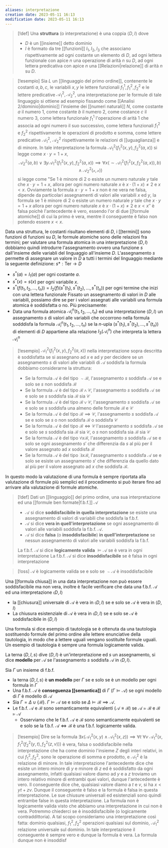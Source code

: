 ```yaml
---
aliases: interpretazione
creation date: 2023-05-11 16:13
modification date: 2023-05-11 16:13
---
```


>[!def]
>Una **struttura** (o interpretazione) è una coppia $\left< D,I \right>$ dove 
>- $D$ è un [[insieme]] detto dominio
>- $I$ è formato da tre [[funzioni]] $I_{1},I_{2},I_{3}$ che associano rispettivamente ad ogni costante un elemento di $D$, ad ogni lettera funzionale con apice $n$ una operazione di arità $n$ su $D$, ad ogni lettera predicativa con apice $n$ una [[Relazioni|relazione]] di arità $n$ su $D$.

>[!esempio]
>Sia $L$ un [[linguaggio del primo ordine]], contenente le costanti $a,b,c$, le variabili $x,y$ le lettere funzionali $f_{1}^1,f_{1}^2,f_{2}^2$ e le lettere predicative $\mathcal{A}_{1}^2,\mathcal{A}_{2}^2$, una interpretazione per le formule di tale linguaggio si ottiene ad esempio fissando come [[Analisi 2/dominio|dominio]] l'insieme dei [[numeri naturali]] $N$, come costante $a$ il numero $1$, come costante $b$ il numero $2$, come costance $c$ il numero $3$, come lettera funzionale $f_{1}^1$ l'operazione di arità $1$ che associa ad ogni numero il suo successivo, come lettera funzionali $f_{1}^2$ e $f_{2}^2$ rispettivamente le operazioni di prodotto e somma, come lettere predicative $\mathcal{A}_{1}^2$, $\mathcal{A_{2}^2}$ rispettivamente le relazioni di [[uguaglianza]] e di minore. In tale interpretazione la formula $\mathcal{A}_{1}^2(f_{1}^2(x,y),f_{2}^2(a,x))$ si legge come $x \cdot y = 1 + x$,
>$$ \mathcal{A}_{2}^2(a,b) \lor \exists y \mathcal{A}_{1}^2(f_{1}^2(x,y),f_{2}^2(a,x))\implies \forall x(\sim \mathcal{A_{1}^2}(f_{1}^2(x,f_{2}^2(a,x)),b)\land \mathcal{A_{2}^2(x,x)}) $$
>si legge come "Se $1$ è minore di $2$ o esiste un numero naturale $y$ tale che $x \cdot y = 1 + x$, allora per ogni numero naturale $x$ è $x \cdot (1 + x) \neq 2$ e $x < x$.
>Ovviamente la formula $x \cdot y = 1 + x$ non è ne vera ne falsa, dipende da particolari assegnamenti di valori alle variabili $x$ ed $y$, la formula se $1$ è minore di $2$ o esiste un numero naturale $y$ tale che $x \cdot y = 1 + x$ allora per ogni numero naturale $x$ è $x \cdot (1 + x) \neq 2$ e $x < x''$ è falsa poichè l'antecedente è vero, essendo l'or di due [[formule atomiche]] di cui la primo è vera, mentre il conseguente è falso non potendo essere $x <x$.

Data una struttura, le costanti risultano elementi di $D$, i [[termini]] sono funzioni di funzioni su $D$, le formule atomiche sono delle relazioni fra termini; per valutare una formula atomica in una interpretazione $\left< D,I \right>$ dobbiamo quindi introdurre l'assegnamento ovvero una funzione $s$ dall'insieme delle variabli del linguaggio all'insieme $D$.
L'assegnamento $s$ permette di assegnare un valore in $D$ a tutti i termini del linguaggio mediante la seguente definizione:
$s* : \text{Ter} \to D$
- $s^*(a) = I_{1}(a)$ per ogni costante $a$.
- $s^*(x) = s(x)$ per ogni variabile $x$.
- $s^*(f(t_{1},t_{2},\dots,t_{n}))=I_{2}(f)(s^* (t_{1}),s^* (t_{2}),\dots,s^*(t_{n}))$ per ogni termine che inizi con una lettera funzionale
Fissato un assegnamento di valori in $D$ alle variabili, possiamo dire se per i valori assegnati alle variabili una formula atomica è soddisfatta o no. Più precisamente:
- Data una formula atomica $\mathcal{A}_{i}^n(t_{1},t_{2},\dots,t_{n})$ ed una interpretazione $\left< D,I \right>$ un assegnamento $s$ di valori alle variabili che occorrono nella formula sodddisfa la formula $\mathcal{A}_{i}^n (t_{1},t_{2},\dots,t_{n})$ se la $n$-upla $(s^*(t_{1}),s^*(t_{2}),\dots,s^*(t_{n}))$ di elementi di $D$ appartiene alla relazione $I_{3}(\mathcal{A}_{i}^n)$ che interpreta la lettera $\mathcal{A}_{i}^n$

>[!esempio]
>$\mathcal{A}_{1}^2(f_{1}^2(x,y),f_{2}^2(a,x))$ nella interpretazione sopra descritta è soddisfatta se si assegnano ad $x$ e ad $y$ per decidere se un assegnamento $s$ di valori alle variabili di $\mathcal{A}$ soddisfa la formula dobbiamo considerarne la struttura:
>- Se la formula $\mathcal{A}$ è del tipo $\sim \mathcal{B}$, l'assegnamento $s$ soddisfa $\mathcal{A}$ se e solo se $s$ non soddisfa $\mathcal{B}$
>- Se la formula $\mathcal{A}$ è del tipo $\mathcal{B} \land \mathcal{C}$, l'assegnamento $s$ soddisfa $\mathcal{A}$ se e solo se $s$ soddisfa sia $\mathcal{B}$ sia $\mathcal{C}$
>- Se la formula $\mathcal{A}$ è del tipo $\mathcal{B} \lor \mathcal{C}$, l'assegnamento $s$ soddisfa $\mathcal{A}$ se e solo se $s$ soddisfa una almeno delle formule $\mathcal{B}$ e $\mathcal{C}$
>- Se la formula $\mathcal{A}$ è del tipo $\mathcal{B} \implies \mathcal{C}$, l'assegnamento $s$ soddisfa $\mathcal{A}$ se e solo se $s$ o non soddisfa $\mathcal{B}$ o soddisfa $\mathcal{C}$
>- Se la formula $\mathcal{A}$ è del tipo $\mathcal{B} \iff \mathcal{C}$ l'assegnamento $s$ soddisfa $\mathcal{A}$ se e solo se $s$ soddisfa sia $\mathcal{B}$ sia $\mathcal{C}$, o $s$ non soddisfa sia $\mathcal{B}$ sia $\mathcal{C}$
>- Se la formula $\mathcal{A}$ è del tipo $\forall x \mathcal{B}$, l'assegnamento $s$ soddisfa $\mathcal{A}$ se e solo se ogni assegnamento $s'$ che differenzia da $s$ al più per il valore assegnato ad $x$ soddisfa $\mathcal{B}$
>- Se la formula $\mathcal{A}$ è del tipo $\exists x \mathcal{B}$, l'assegnamento $s$ soddisfa $\mathcal{A}$ se e solo se esiste un assegnamento $s'$ che differenzia da quello dato al più per il valore assegnato ad $x$ che soddisfa $\mathcal{B}$.

In questo modo la valutazione di una formula è sempre riportata alla valutazione di formule più semplici ed il procedimento si può iterare fino ad arrivare alla valutazione di formule atomiche.

>[!def]
>Dati un [[linguaggio]] del primo ordine, una sua interpretazione ed una [[formule ben formate|f.b.f.]] $\mathcal{A}$
>- $\mathcal{A}$ si dice **soddisfacibile in quella interpretazione** se esiste una assegnamento di valori di variabili che soddisfa la f.b.f.
>- $\mathcal{A}$ si dice **vera in quell'interpretazione** se ogni assegnamento di valori alle variabili soddisfa la f.b.f. $\mathcal{A}$.
>- $\mathcal{A}$ si dice **falsa** (o **insoddisfacibile**) **in quell'interpretazione** se nessun assegnamento di valori alle variabili soddisfa la f.b.f.
>
>La f.b.f. $\mathcal{A}$ si dice **logicamente valida** $\vDash \mathcal{A}$ se è vera in ogni interpretazione
>La f.b.f. $\mathcal{A}$ si dice **insoddisfacibile** se è falsa in ogni interpretazione



>[!oss]
>$\mathcal{A}$ è logicamente valida se e solo se $\sim\mathcal{A}$ è insoddisfacibile

Una [[formula chiusa]] in una data interpretazione non può essere soddisfacibile ma non vera, inoltre è facile verificare che data una f.b.f. $\mathcal{A}$ ed una interpretazione $\left< D,I \right>$
- la [[chiusura]] universale di $\mathcal{A}$ è vera in $\left< D,I \right>$ se e solo se $\mathcal{A}$ è vera in $\left< D,I \right>$
- La chiusura esistenziale di $\mathcal{A}$ è vera in $\left< D,I \right>$ se e solo se $\mathcal{A}$ è soddisfacibile in $\left< D,I \right>$

Una formula si dice esempio di tautologia se è ottenuta da una tautologia sostituendo formule del primo ordine alle lettere enunciative della tautologia, in modo che a lettere uguali vengano sostituite formule uguali. Un esempio di tautologia è sempre una formula logicamente valida.

La terna $\left< D,I,s \right>$ dive $\left< D,I \right>$ è un'interpretazione ed $s$ un assegnamento, si dice **modello** per $\mathcal{A}$ se l'assegnamento $s$ soddisfa $\mathcal{A}$ in $\left< D,I \right>$.

Sia $\Gamma$ un insieme di f.b.f.
- la terna $\left< D,I,s \right>$ è **un modello** per $\Gamma$ se e solo se è un modello per ogni formula in $\Gamma$
- Una f.b.f. $\mathcal{A}$ è **conseguenza [[semantica]]** di $\Gamma$ ($\Gamma \vDash \mathcal{A}$) se ogni modello di $\Gamma$ è modello di $\mathcal{A}$
- Sia $\Gamma = \Delta \cup \{ \mathcal{B} \}$. $\Gamma \vDash \mathcal{A}$ se e solo se $\Delta \vDash \mathcal{B} \implies \mathcal{A}$.
- Le f.b.f. $\mathcal{A}$ e $\mathcal{B}$ sono semanticamente equivalenti ($\mathcal{A} \equiv \mathcal{B}$) se $\mathcal{A}\vDash \mathcal{B}$ e $\mathcal{B} \vDash \mathcal{A}$
	- Osserviamo che le f.b.f. $\mathcal{A}$ e $\mathcal{B}$ sono semanticamente equivalenti se e solo se la f.b.f. $\mathcal{A} \iff \mathcal{B}$ è una f.b.f. logicamente valida.

>[!esempio]
>Dire se la formula $\exists x (\mathcal{A}_{1}^2(x,y) \land \mathcal{A}_{1}^2(x,z)) \implies \forall t\ \forall v \ \mathcal{A}_{1}^2(x,f_{1}^2(f_{2}^2(y,t),f_{2}^2(z,v)))$ è vera, falsa o soddisfacibile nella interpretazione che ha come dominio l'insieme $Z$ degli interi relativi, in cui $f_{1}^2,f_{2}^2$, sono le operazione di somma e prodotto, e $\mathcal{A}_{1}^2$ è la relazione di minore.
>In tale interpretazione l'antecedente dice che esiste un intero minore di $y$ e minore di $z$ ed è soddisfatto da ogni assegnamento, infatti qualsiasi valore diamo ad $y$ e a $z$ troviamo un intero relativo minore di entrambi quei valori, dunque l'antecedente è vero. Il conseguente dice che, qualsiasi valore diamo a $t$ e $v$, si ha $x < yt + zv$. Dunque il conseguente è falso e la formula è falsa in questa interpretazione. Le sue chiusure universali ed esistenziali sono quindi entrambe false in questa interpretazione.
>La formula non è logicamente valida visto che abbiamo una interpretazione in cui non è vera.
>Potremmo chiederci se è insoddisfacibile (o logicamente contraddittoria). A tal scopo consideriamo una interpretazione così fatta: dominio qualsiasi, $f_{1}^2,f_{2}^2$ operazioni qualsiasi sul dominio, $\mathcal{A}_{1}^2$ relazione universale sul dominio. In tale interpretazione il conseguente è sempre vero e dunque la formula è vera. La formula dunque non è insoddisf

